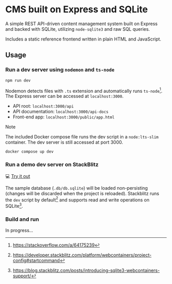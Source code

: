 # CMS built on Express and SQLite

A simple REST API-driven content management system built on Express and backed with SQLite, utilizing `node-sqlite3` and raw SQL queries.

Includes a static reference frontend written in plain HTML and JavaScript.

## Usage

### Run a dev server using `nodemon` and `ts-node`

```
npm run dev
```

Nodemon detects files with `.ts` extension and automatically runs `ts-node`[^1]. The Express server can be accessed at `localhost:3000`.

- API root: `localhost:3000/api`
- API documentation: `localhost:3000/api-docs`
- Front-end app: `localhost:3000/public/app.html`

[^1]: <https://stackoverflow.com/a/64175239>

> [!NOTE]
>
> The included Docker compose file runs the dev script in a `node:lts-slim` container. The dev server is still accessed at port 3000.
>
> ```
> docker compose up dev
> ```

### Run a demo dev server on StackBlitz

💻 [Try it out](https://stackblitz.com/~/github.com/chrjl/cms--express-sqlite)

The sample database (`.db/db.sqlite`) will be loaded non-persisting (changes will be discarded when the project is reloaded). Stackblitz runs the `dev` script by default[^2] and supports read and write operations on SQLite[^3].

[^2]: https://developer.stackblitz.com/platform/webcontainers/project-config#startcommand
[^3]: https://blog.stackblitz.com/posts/introducing-sqlite3-webcontainers-support/

### Build and run

In progress...
